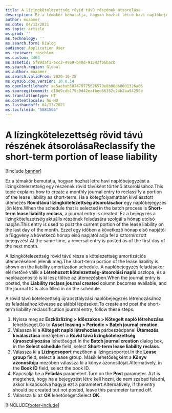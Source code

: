 ```yaml
---
title: A lízingkötelezettség rövid távú részének átsorolása
description: Ez a témakör bemutatja, hogyan hozhat létre havi naplóbejegyzést a lízingkötelezettség egy részének rövid távúként történő átsorolásához.
author: moaamer
ms.date: 04/12/2021
ms.topic: article
ms.prod: ''
ms.technology: ''
ms.search.form: Dialog
audience: Application User
ms.reviewer: roschlom
ms.custom: 4464
ms.assetid: 5f89daf1-acc2-4959-b48d-91542fb6bacb
ms.search.region: Global
ms.author: moaamer
ms.search.validFrom: 2020-10-28
ms.dyn365.ops.version: 10.0.14
ms.openlocfilehash: ae5aebab507479775626579e8b08d68001326a06
ms.sourcegitcommit: d18d9cdb175c9d42eafbed66352c24b2aa94258b
ms.translationtype: HT
ms.contentlocale: hu-HU
ms.lasthandoff: 04/13/2021
ms.locfileid: "5881566"
---
```

# <a name="reclassify-the-short-term-portion-of-lease-liability"></a><span data-ttu-id="2f16a-103">A lízingkötelezettség rövid távú részének átsorolása</span><span class="sxs-lookup"><span data-stu-id="2f16a-103">Reclassify the short-term portion of lease liability</span></span>

[!include [banner](../includes/banner.md)]

<span data-ttu-id="2f16a-104">Ez a témakör bemutatja, hogyan hozhat létre havi naplóbejegyzést a lízingkötelezettség egy részének rövid távúként történő átsorolásához.</span><span class="sxs-lookup"><span data-stu-id="2f16a-104">This topic explains how to create a monthly journal entry to reclassify a portion of the lease liability as short-term.</span></span> <span data-ttu-id="2f16a-105">Ha a kötegfolyamatban kiválasztott ütemezés **Rövidtávú lízingkötelezettség átsorolásakor** egy naplóbejegyzés jön létre.</span><span class="sxs-lookup"><span data-stu-id="2f16a-105">When the schedule that is selected in the batch process is **Short-term lease liability reclass**, a journal entry is created.</span></span> <span data-ttu-id="2f16a-106">Ez a bejegyzés a lízingkötelezettség aktuális részének feladására szolgál a hónap utolsó napján.</span><span class="sxs-lookup"><span data-stu-id="2f16a-106">This entry is used to post the current portion of the lease liability on the last day of the month.</span></span> <span data-ttu-id="2f16a-107">Ezzel egy időben a következő hónap első napjától a függvény a következő hónap első napjától adja fel a sztornírozott bejegyzést.</span><span class="sxs-lookup"><span data-stu-id="2f16a-107">At the same time, a reversal entry is posted as of the first day of the next month.</span></span>

<span data-ttu-id="2f16a-108">A lízingkötelezettség rövid távú része a kötelezettség amortizációs ütemezésében jelenik meg.</span><span class="sxs-lookup"><span data-stu-id="2f16a-108">The short-term portion of the lease liability is shown on the liability amortization schedule.</span></span> <span data-ttu-id="2f16a-109">A naplóbejegyzés feladásakor elérhetővé válik a **Létrehozott kötelezettség-átsorolási napló** oszlopa, és a naplóazonosító is ki lesz töltve az ütemezésben.</span><span class="sxs-lookup"><span data-stu-id="2f16a-109">When the journal entry is posted, the **Liability reclass journal created** column becomes available, and the journal ID is also filled in on the schedule.</span></span>

<span data-ttu-id="2f16a-110">A rövid távú kötelezettség újraosztályzási naplóbejegyzés létrehozásához és feladásához kövesse az alábbi lépéseket.</span><span class="sxs-lookup"><span data-stu-id="2f16a-110">To create and post the short-term liability reclassification journal entry, follow these steps.</span></span>

1. <span data-ttu-id="2f16a-111">Nyissa meg az **Eszközlízing \> Időszakos \> Kötegelt napló létrehozása** lehetőséget.</span><span class="sxs-lookup"><span data-stu-id="2f16a-111">Go to **Asset leasing \> Periodic \> Batch journal creation**.</span></span>
2. <span data-ttu-id="2f16a-112">Válassza ki a **Kötegelt napló létrehozása** párbeszédpanel **Ütemezés kiválasztása** mezőjében a **Rövid távú lízingkötelezettség újraosztályozása** lehetőséget.</span><span class="sxs-lookup"><span data-stu-id="2f16a-112">In the **Batch journal creation** dialog box, in the **Select schedule** field, select **Short-term lease liability reclass**.</span></span>
3. <span data-ttu-id="2f16a-113">Válassza ki a **Lízingcsoport** mezőben a lízingcsoportot.</span><span class="sxs-lookup"><span data-stu-id="2f16a-113">In the **Lease group** field, select a lease group.</span></span> <span data-ttu-id="2f16a-114">Másik lehetőségként a **Könyv azonosítója** mezőben válassza ki a könyv azonosítóját.</span><span class="sxs-lookup"><span data-stu-id="2f16a-114">Alternatively, in the **Book ID** field, select the book ID.</span></span>
4. <span data-ttu-id="2f16a-115">Kapcsolja be a **Feladás** paramétert.</span><span class="sxs-lookup"><span data-stu-id="2f16a-115">Turn on the **Post** parameter.</span></span> <span data-ttu-id="2f16a-116">Azt is megteheti, hogy ha a bejegyzést létre kell hozni, de nem szabad feladni, akkor kikapcsolva hagyja ezt a paramétert.</span><span class="sxs-lookup"><span data-stu-id="2f16a-116">Alternatively, if the entry should be created but not posted, leave this parameter turned off.</span></span>
5. <span data-ttu-id="2f16a-117">Válassza ki az **OK** lehetőséget.</span><span class="sxs-lookup"><span data-stu-id="2f16a-117">Select **OK**.</span></span>


[!INCLUDE[footer-include](../../includes/footer-banner.md)]
